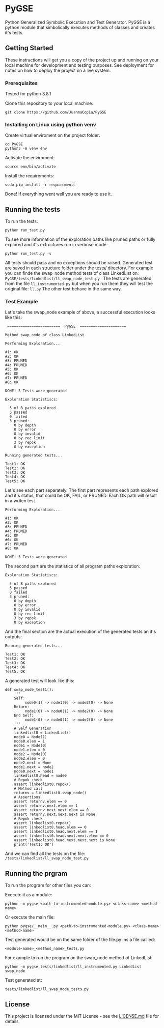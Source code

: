 # PyGSE

Python Generalized Symbolic Execution and Test Generator. PyGSE is a python module that
simbolically executes methods of classes and creates it's tests.

## Getting Started

These instructions will get you a copy of the project up and running on your local machine for development and testing purposes. See deployment for notes on how to deploy the project on a live system.

### Prerequisites

Tested for python 3.8.1

Clone this repository to your local machine:
```
git clone https://github.com/JuanmaCopia/PyGSE
```

### Installing on Linux using python venv

Create virtual enviroment on the project folder:

```
cd PyGSE
python3 -m venv env
```

Activate the enviroment:

```
source env/bin/activate
```

Install the requirements:

```
sudo pip install -r requirements
```

Done! If everything went well you are ready to use it.

## Running the tests

To run the tests:

```
python run_test.py
```

To see more information of the exploration paths like pruned paths or fully explored
and it's extructures run in verbose mode:

```
python run_test.py -v
```

All tests should pass and no exceptions should be raised. Generated test are saved
in each structure folder under the tests/ directory.
For example you can finde the swap_node method tests of class LinkedList on:
```PyGSE/tests/linkedlist/ll_swap_node_test.py ``` The tests are generated from the file ```ll_instrumented.py``` but when you run them they will test the original file: ```ll.py```
The other test behave in the same way.


### Test Example

Let's take the swap_node example of above, a successful execution looks like this:

```
 ========================  PyGSE  =====================

Method swap_node of class LinkedList

Performing Exploration...

#1: OK
#2: OK
#3: PRUNED
#4: PRUNED
#5: OK
#6: OK
#7: PRUNED
#8: OK

DONE! 5 Tests were generated

Exploration Statistiscs:

  5 of 8 paths explored
  5 passed
  0 failed
  3 pruned:
    0 by depth
    0 by error
    0 by invalid
    0 by rec limit
    3 by repok
    0 by exception

Running generated tests...

Test1: OK
Test2: OK
Test3: OK
Test4: OK
Test5: OK
```

Let's see each part separately. The first part represents each path explored and it's
status, that could be OK, FAIL, or PRUNED. Each OK path will result in a writen test.

```
Performing Exploration...

#1: OK
#2: OK
#3: PRUNED
#4: PRUNED
#5: OK
#6: OK
#7: PRUNED
#8: OK

DONE! 5 Tests were generated
```

The second part are the statistics of all program paths exploration:

```
Exploration Statistiscs:

  5 of 8 paths explored
  5 passed
  0 failed
  3 pruned:
    0 by depth
    0 by error
    0 by invalid
    0 by rec limit
    3 by repok
    0 by exception
```

And the final section are the actual execution of the generated tests an it's outputs:

```
Running generated tests...

Test1: OK
Test2: OK
Test3: OK
Test4: OK
Test5: OK
```

A generated test will look like this:

```
def swap_node_test1():
    '''
    Self:
         node0(1) -> node1(0) -> node2(0) -> None
    Return:
         node1(0) -> node0(1) -> node2(0) -> None
    End Self:
         node1(0) -> node0(1) -> node2(0) -> None
    '''
    # Self Generation
    linkedlist0 = LinkedList()
    node0 = Node(1)
    node0.elem = 1
    node1 = Node(0)
    node1.elem = 0
    node2 = Node(0)
    node2.elem = 0
    node2.next = None
    node1.next = node2
    node0.next = node1
    linkedlist0.head = node0
    # Repok check
    assert linkedlist0.repok()
    # Method call
    returnv = linkedlist0.swap_node()
    # Assertions
    assert returnv.elem == 0
    assert returnv.next.elem == 1
    assert returnv.next.next.elem == 0
    assert returnv.next.next.next is None
    # Repok check
    assert linkedlist0.repok()
    assert linkedlist0.head.elem == 0
    assert linkedlist0.head.next.elem == 1
    assert linkedlist0.head.next.next.elem == 0
    assert linkedlist0.head.next.next.next is None
    print('Test1: OK')
```

And we can find all the tests on the file: ```/tests/linkedlist/ll_swap_node_test.py ```

## Running the prgram

To run the program for other files you can:

Execute it as a module:

```
python -m pygse <path-to-instrumented-module.py> <class-name> <method-name>
```

Or execute the main file:

```
python pygse/__main__.py <path-to-instrumented-module.py> <class-name> <method-name>
```

Test generated would be on the same folder of the file.py ins a file callled:

```
<module-name>_<method_name>_tests.py
```

For example to run the program on the swap_node method of LinkedList:

```
python -m pygse tests/linkedlist/ll_instrumented.py LinkedList swap_node
```

Test generated at:

```
tests/linkedlist/ll_swap_node_tests.py
```

## License

This project is licensed under the MIT License - see the [LICENSE.md](LICENSE.md) file for details


